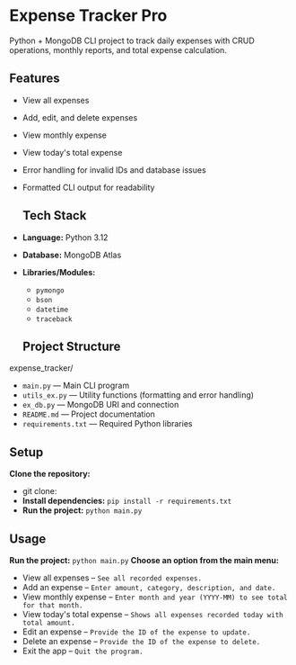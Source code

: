 # Expense Tracker Pro
Python + MongoDB CLI project to track daily expenses with CRUD operations, monthly reports, and total expense calculation.

## Features
- View all expenses
- Add, edit, and delete expenses
- View monthly expense
- View today's total expense
- Error handling for invalid IDs and database issues
- Formatted CLI output for readability

  ## Tech Stack
- **Language:** Python 3.12
- **Database:** MongoDB Atlas
- **Libraries/Modules:**
  - `pymongo`
  - `bson`
  - `datetime`
  - `traceback`

  ## Project Structure
expense_tracker/
- `main.py` — Main CLI program  
- `utils_ex.py` — Utility functions (formatting and error handling)  
- `ex_db.py` — MongoDB URI and connection  
- `README.md` — Project documentation  
- `requirements.txt` — Required Python libraries

## Setup
**Clone the repository:**  
  - git clone: 
- **Install dependencies:**
`pip install -r requirements.txt`
- **Run the project:**
`python main.py`

## Usage
**Run the project:**
   `python main.py`
**Choose an option from the main menu:**
- View all expenses – `See all recorded expenses.`
- Add an expense – `Enter amount, category, description, and date.`
- View monthly expense – `Enter month and year (YYYY-MM) to see total for that month.`
- View today's total expense – `Shows all expenses recorded today with total amount.`
- Edit an expense – `Provide the ID of the expense to update.`
- Delete an expense – `Provide the ID of the expense to delete.`
- Exit the app – `Quit the program.`

